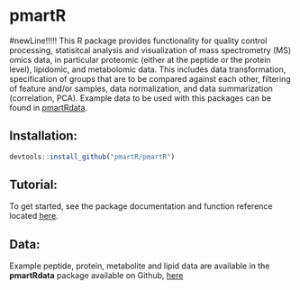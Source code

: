 # pmartR
#newLine!!!!!
This R package provides functionality for quality control processing, statisitcal analysis and visualization of mass spectrometry (MS) omics data, in particular proteomic (either at the peptide or the protein level), lipidomic, and metabolomic data. This includes data transformation, specification of groups that are to be compared against each other, filtering of feature and/or samples, data normalization, and data summarization (correlation, PCA). Example data to be used with this packages can be found in [pmartRdata](https://github.com/pmartR/pmartRdata).

## Installation:

``` r
devtools::install_github("pmartR/pmartR")
```

## Tutorial:

To get started, see the package documentation and function reference located [here](https://pmartr.github.io/pmartR/index.html).

## Data:

Example peptide, protein, metabolite and lipid data are available in the __pmartRdata__ package available on Github, [here](https://github.com/pmartR/pmartRdata)
 
